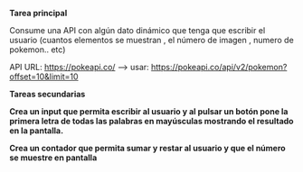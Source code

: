 **Tarea principal**

Consume una API con algún dato dinámico que tenga que escribir el usuario (cuantos elementos se muestran , el número de imagen , numero de pokemon.. etc)


API URL: https://pokeapi.co/ --> usar: https://pokeapi.co/api/v2/pokemon?offset=10&limit=10


**Tareas secundarias**

**Crea un input que permita escribir al usuario y al pulsar un botón pone la primera letra de todas las palabras en mayúsculas mostrando el resultado en la pantalla.**

**Crea un contador que permita sumar y restar al usuario y que el número se muestre en pantalla**